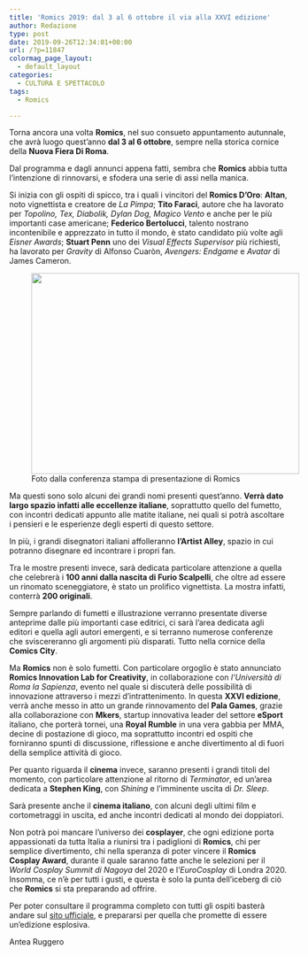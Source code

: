 ```yaml
---
title: 'Romics 2019: dal 3 al 6 ottobre il via alla XXVI edizione'
author: Redazione
type: post
date: 2019-09-26T12:34:01+00:00
url: /?p=11847
colormag_page_layout:
  - default_layout
categories:
  - CULTURA E SPETTACOLO
tags:
  - Romics

---
```

Torna ancora una volta **Romics**, nel suo consueto appuntamento autunnale, che avrà luogo quest’anno **dal 3 al 6 ottobre**, sempre nella storica cornice della **Nuova Fiera Di Roma**.

Dal programma e dagli annunci appena fatti, sembra che **Romics** abbia tutta l’intenzione di rinnovarsi, e sfodera una serie di assi nella manica.

Si inizia con gli ospiti di spicco, tra i quali i vincitori del **Romics D’Oro**: **Altan**, noto vignettista e creatore de _La Pimpa_; **Tito Faraci**, autore che ha lavorato per _Topolino, Tex, Diabolik, Dylan Dog, Magico Vento_ e anche per le più importanti case americane; **Federico Bertolucci**, talento nostrano incontenibile e apprezzato in tutto il mondo, è stato candidato più volte agli _Eisner Awards_; **Stuart Penn** uno dei _Visual Effects Supervisor_ più richiesti, ha lavorato per _Gravity_ di Alfonso Cuaròn, _Avengers: Endgame_ e _Avatar_ di James Cameron.

<figure id="attachment_11901" aria-describedby="caption-attachment-11901" style="width: 484px" class="wp-caption alignleft"><img decoding="async" loading="lazy" class="wp-image-11901 " src="https://progressonline.it/wp-content/uploads/2019/09/IMG_3147-1024x768.jpg" alt="" width="484" height="363" /><figcaption id="caption-attachment-11901" class="wp-caption-text">Foto dalla conferenza stampa di presentazione di Romics</figcaption></figure>

Ma questi sono solo alcuni dei grandi nomi presenti quest’anno. **Verrà dato largo spazio infatti alle eccellenze italiane**, soprattutto quello del fumetto, con incontri dedicati appunto alle matite italiane, nei quali si potrà ascoltare i pensieri e le esperienze degli esperti di questo settore.

In più, i grandi disegnatori italiani affolleranno **l’Artist Alley**, spazio in cui potranno disegnare ed incontrare i propri fan.

Tra le mostre presenti invece, sarà dedicata particolare attenzione a quella che celebrerà i **100 anni dalla nascita di Furio Scalpelli**, che oltre ad essere un rinomato sceneggiatore, è stato un prolifico vignettista. La mostra infatti, conterrà **200 originali**.

Sempre parlando di fumetti e illustrazione verranno presentate diverse anteprime dalle più importanti case editrici, ci sarà l’area dedicata agli editori e quella agli autori emergenti, e si terranno numerose conferenze che sviscereranno gli argomenti più disparati. Tutto nella cornice della **Comics City**.

Ma **Romics** non è solo fumetti. Con particolare orgoglio è stato annunciato **Romics Innovation Lab for Creativity**, in collaborazione con _l’Università di Roma la Sapienza_, evento nel quale si discuterà delle possibilità di innovazione attraverso i mezzi d’intrattenimento. In questa **XXVI edizione**, verrà anche messo in atto un grande rinnovamento del **Pala Games**, grazie alla collaborazione con **Mkers**, startup innovativa leader del settore **eSport** italiano, che porterà tornei, una **Royal Rumble** in una vera gabbia per MMA, decine di postazione di gioco, ma soprattutto incontri ed ospiti che forniranno spunti di discussione, riflessione e anche divertimento al di fuori della semplice attività di gioco.

Per quanto riguarda il **cinema** invece, saranno presenti i grandi titoli del momento, con particolare attenzione al ritorno di _Terminator_, ed un’area dedicata a **Stephen King**, con _Shining_ e l’imminente uscita di _Dr. Sleep_.

Sarà presente anche il **cinema italiano**, con alcuni degli ultimi film e cortometraggi in uscita, ed anche incontri dedicati al mondo dei doppiatori.

Non potrà poi mancare l’universo dei **cosplayer**, che ogni edizione porta appassionati da tutta Italia a riunirsi tra i padiglioni di **Romics**, chi per semplice divertimento, chi nella speranza di poter vincere il **Romics Cosplay Award**, durante il quale saranno fatte anche le selezioni per il _World Cosplay Summit di Nagoya_ del 2020 e l’_EuroCosplay_ di Londra 2020. Insomma, ce n’è per tutti i gusti, e questa è solo la punta dell’iceberg di ciò che **Romics** si sta preparando ad offrire.

Per poter consultare il programma completo con tutti gli ospiti basterà andare sul [sito ufficiale][1], e prepararsi per quella che promette di essere un’edizione esplosiva.

Antea Ruggero

 [1]: https://www.romics.it/